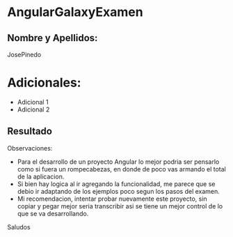 # AngularGalaxyExamen

## Nombre y Apellidos:

JosePinedo

# Adicionales:

- Adicional 1
- Adicional 2


## Resultado

Observaciones:

- Para el desarrollo de un proyecto Angular lo mejor podria ser pensarlo como si fuera un rompecabezas, en donde de poco vas armando el total de la aplicacion.
- Si bien hay logica al ir agregando la funcionalidad, me parece que se debio ir adaptando de los ejemplos poco segun los pasos del examen.
- Mi recomendacion, intentar probar nuevamente este proyecto, sin copiar y pegar mejor seria transcribir asi se tiene un mejor control de lo que se va desarrollando.

Saludos
